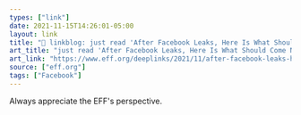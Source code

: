 ```yaml
---
types: ["link"]
date: 2021-11-15T14:26:01-05:00
layout: link
title: "🔗 linkblog: just read 'After Facebook Leaks, Here Is What Should Come Next | Electronic Frontier Foundation'"
art_title: "just read 'After Facebook Leaks, Here Is What Should Come Next | Electronic Frontier Foundation"
art_link: "https://www.eff.org/deeplinks/2021/11/after-facebook-leaks-here-what-should-come-next"
source: ["eff.org"]
tags: ["Facebook"]
---
```

Always appreciate the EFF's perspective.
